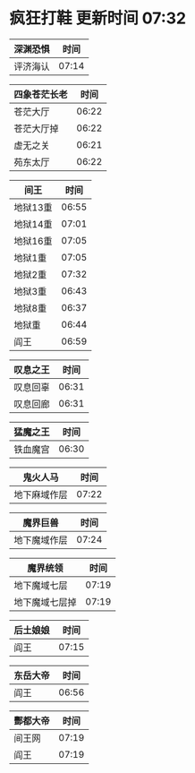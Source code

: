 # 疯狂打鞋 更新时间 07:32

| 深渊恐惧   | 时间    |
|--------|-------|
| 评济海认 | 07:14 |

| 四象苍茫长老   | 时间    |
|--------|-------|
| 苍茫大厅 | 06:22 |
| 苍茫大厅掉 | 06:22 |
| 虚无之关 | 06:21 |
| 苑东太厅 | 06:22 |

| 间王   | 时间    |
|--------|-------|
| 地狱13重 | 06:55 |
| 地狱14重 | 07:01 |
| 地狱16重 | 07:05 |
| 地狱1重 | 07:05 |
| 地狱2重 | 07:32 |
| 地狱3重 | 06:43 |
| 地狱8重 | 06:37 |
| 地狱重 | 06:44 |
| 阎王 | 06:59 |

| 叹息之王   | 时间    |
|--------|-------|
| 叹息回辜 | 06:31 |
| 叹息回廊 | 06:31 |

| 猛魔之王   | 时间    |
|--------|-------|
| 铁血魔宫 | 06:30 |

| 鬼火人马   | 时间    |
|--------|-------|
| 地下麻域作层 | 07:22 |

| 魔界巨兽   | 时间    |
|--------|-------|
| 地下魔域作层 | 07:24 |

| 魔界统领   | 时间    |
|--------|-------|
| 地下魔域七层 | 07:19 |
| 地下魔域七层掉 | 07:19 |

| 后土娘娘   | 时间    |
|--------|-------|
| 阎王 | 07:15 |

| 东岳大帝   | 时间    |
|--------|-------|
| 阎王 | 06:56 |

| 酆都大帝   | 时间    |
|--------|-------|
| 间王网 | 07:19 |
| 阎王 | 07:19 |
